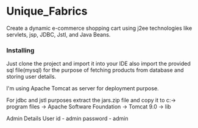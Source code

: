 # Unique_Fabrics
Create a dynamic e-commerce shopping cart using j2ee technologies like servlets, jsp, JDBC, Jstl, and Java Beans.

### Installing

Just clone the project and import it into your IDE also import the provided sql file(mysql) for the purpose of fetching products from database and storing user details.

I'm using Apache Tomcat as server for deployment purpose.

For jdbc and jstl purposes extract the jars.zip file and copy it to c:-> program files -> Apache Software Foundation -> Tomcat 9.0 -> lib

Admin Details
User id - admin
password - admin
